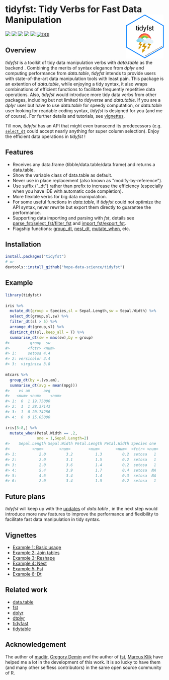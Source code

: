 # tidyfst: Tidy Verbs for Fast Data Manipulation<img src="man/figures/logo.png" align="right" alt="" width="120" />


[![](https://www.r-pkg.org/badges/version/tidyfst?color=orange)](https://cran.r-project.org/package=tidyfst) [![](https://img.shields.io/badge/devel%20version-0.8.8-yellow.svg)](https://github.com/hope-data-science/tidyfst) ![](http://cranlogs.r-pkg.org/badges/grand-total/tidyfst?color=green)  ![](https://img.shields.io/badge/lifecycle-maturing-purple.svg) [![](https://img.shields.io/github/last-commit/hope-data-science/tidyfst.svg)](https://github.com/hope-data-science/tidyfst/commits/master) [![DOI](https://zenodo.org/badge/240626994.svg)](https://zenodo.org/badge/latestdoi/240626994)





## Overview

*tidyfst* is a toolkit of tidy data manipulation verbs with *data.table* as the backend . Combining the merits of syntax elegance from *dplyr* and computing performance from *data.table*,  *tidyfst* intends to provide users with state-of-the-art data manipulation tools with least pain. This package is an extention of *data.table*, while enjoying a tidy syntax, it also wraps combinations of efficient functions to facilitate frequently repetitive data operations.  Also, *tidyfst* would introduce more tidy data verbs from other packages, including but not limited to *tidyverse* and *data.table*. If you are a *dplyr* user but have to use *data.table* for speedy computation,  or *data.table* user looking for readable coding syntax, *tidyfst* is designed for you (and me of course). For further details and tutorials, see [vignettes](https://hope-data-science.github.io/tidyfst/).

Till now, *tidyfst* has an API that might even transcend its predecessors (e.g. [`select_dt`](https://hope-data-science.github.io/tidyfst/reference/select.html) could accept nearly anything for super column selection). Enjoy the efficient data operations in *tidyfst* !



## Features

- Receives any data.frame (tibble/data.table/data.frame) and returns a data.table.
- Show the variable class of data.table as default.
- Never use in place replacement (also known as "modify-by-reference"). 
- Use suffix ("_dt") rather than prefix to increase the efficiency (especially when you have IDE with automatic code completion).
- More flexible verbs for big data manipulation.
- For some useful functions in *data.table*, if *tidyfst* could not optimize the API syntax, never rewrite but export them directly to guarantee the performance.
- Supporting data importing and parsing with *fst*, details see [parse_fst/select_fst/filter_fst](https://hope-data-science.github.io/tidyfst/reference/fst.html) and [import_fst/export_fst](https://hope-data-science.github.io/tidyfst/reference/fst_io.html).
- Flagship functions: [group_dt](https://hope-data-science.github.io/tidyfst/reference/group_dt.html), [nest_dt](https://hope-data-science.github.io/tidyfst/reference/nest.html), [mutate_when](https://hope-data-science.github.io/tidyfst/reference/mutate_when.html), etc.



## Installation

```R
install.packages("tidyfst")
# or
devtools::install_github("hope-data-science/tidyfst")
```



## Example

```R
library(tidyfst)

iris %>%
  mutate_dt(group = Species,sl = Sepal.Length,sw = Sepal.Width) %>%
  select_dt(group,sl,sw) %>%
  filter_dt(sl > 5) %>%
  arrange_dt(group,sl) %>%
  distinct_dt(sl,.keep_all = T) %>%
  summarise_dt(sw = max(sw),by = group)
#>         group  sw
#>        <fctr> <num>
#> 1:     setosa 4.4
#> 2: versicolor 3.4
#> 3:  virginica 3.8

mtcars %>%
  group_dt(by =.(vs,am),
  summarise_dt(avg = mean(mpg)))
#>    vs am      avg
#>   <num> <num>    <num>
#> 1:  0  1 19.75000
#> 2:  1  1 28.37143
#> 3:  1  0 20.74286
#> 4:  0  0 15.05000

iris[3:8,] %>%
  mutate_when(Petal.Width == .2,
              one = 1,Sepal.Length=2)
#>    Sepal.Length Sepal.Width Petal.Length Petal.Width Species one
#>          <num>       <num>        <num>       <num>  <fctr> <num>
#> 1:          2.0         3.2          1.3         0.2  setosa   1
#> 2:          2.0         3.1          1.5         0.2  setosa   1
#> 3:          2.0         3.6          1.4         0.2  setosa   1
#> 4:          5.4         3.9          1.7         0.4  setosa  NA
#> 5:          4.6         3.4          1.4         0.3  setosa  NA
#> 6:          2.0         3.4          1.5         0.2  setosa   1


```



## Future plans

*tidyfst* will keep up with the [updates](https://github.com/Rdatatable/data.table/blob/master/NEWS.md) of *data.table* , in the next step would introduce more new features to improve the performance and flexibility to facilitate fast data manipulation in tidy syntax. 



## Vignettes
- [Example 1: Basic usage](https://hope-data-science.github.io/tidyfst/articles/example1_intro.html)
- [Example 2: Join tables](https://hope-data-science.github.io/tidyfst/articles/example2_join.html)
- [Example 3: Reshape](https://hope-data-science.github.io/tidyfst/articles/example3_reshape.html)
- [Example 4: Nest](https://hope-data-science.github.io/tidyfst/articles/example4_nest.html)
- [Example 5: Fst](https://hope-data-science.github.io/tidyfst/articles/example5_fst.html) 
- [Example 6: Dt](https://hope-data-science.github.io/tidyfst/articles/example6_dt.html) 

## Related work

- [data.table](https://github.com/Rdatatable/data.table)
- [fst](https://github.com/fstpackage/fst)
- [dplyr](https://github.com/tidyverse/dplyr)
- [dtplyr](https://github.com/tidyverse/dtplyr)
- [tidyfast](https://github.com/TysonStanley/tidyfast)
- [tidytable](https://github.com/markfairbanks/tidytable)

## Acknowledgement

The author of [maditr](https://github.com/gdemin/maditr), [Gregory Demin](https://github.com/gdemin) and the author of [fst](https://github.com/fstpackage/fst), [Marcus Klik](https://github.com/MarcusKlik) have helped me a lot in the development of this work. It is so lucky to have them (and many other selfless contributors) in the same open source community of R.

